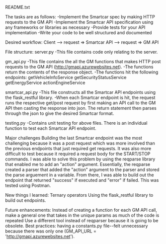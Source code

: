 README.txt

The tasks are as follows:
-Implement the Smartcar spec by making HTTP requests to the GM API
-Implement the Smartcar API specification using any frameworks or libraries as necessary
-Provide tests for your API implementation
-Write your code to be well structured and documented


Desired workflow: 
Client --> request => Smartcar API --> request => GM API


File structure:
server.py
-This file contains code only relating to the server.

gm_api.py
-This file contains the all the GM functions that makes HTTP post requests to the GM API (http://gmapi.azurewebsites.net). 
-The functions return the contents of the response object.
-The functions hit the following endpoints: 
    getVehicleInfoService
    getSecurityStatusService
    getEnergyService
    actionEngineService  

smartcar_api.py
-This file constructs all the Smartcar API endpoints using the flask_restful library. 
-When each Smartcar endpoint is hit, the request runs the respective get/post request by first making an API call to the GM API then casting the response into json. The return statement then parses through the json to give the desired Smartcar format. 

testing.py
-Contains unit testing for above files. There is an individual function to test each Smartcar API endpoint.


Major challenges
Building the last Smartcar endpoint was the most challenging because it was a post request which was more involved than the previous endpoints that just required get requests. It was also more difficult to test because it required a request body for the START/STOP commands. I was able to solve this problem by using the reqparse library that enabled me to add an "action" argument. Essentially, the reqparse created a parser that added the "action" argument to the parser and stored the parse arguement in a variable.  From there, I was able to build out the endpoint that returned "success" if executed and "error" if failed. This was tested using Postman. 


New things I learned:
Ternary operators
Using the flask_restful library to build out endpoints.


Future enhancements:
Instead of creating a function for each GM API call, make a general one that takes in the unique params as much of the code is repeated 
Use a different tool instead of reqparser because it is going to be obsolete.
Best practices: having a constants.py file--felt unnecessary because there was only one (GM_API_URL = 'http://gmapi.azurewebsites.net').






